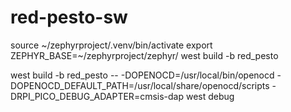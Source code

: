 # red-pesto-sw

source ~/zephyrproject/.venv/bin/activate
export ZEPHYR_BASE=~/zephyrproject/zephyr/
west build -b red_pesto

west build -b red_pesto -- -DOPENOCD=/usr/local/bin/openocd -DOPENOCD_DEFAULT_PATH=/usr/local/share/openocd/scripts -DRPI_PICO_DEBUG_ADAPTER=cmsis-dap
west debug
